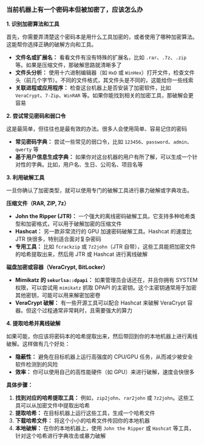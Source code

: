 ### 当前机器上有一个密码本但被加密了，应该怎么办

**1. 识别加密算法和工具**

首先，你需要弄清楚这个密码本是用什么工具加密的，或者使用了哪种加密算法。这能帮你选择正确的破解方向和工具。

- **文件名或扩展名：** 看看文件有没有特殊的扩展名，比如 `.rar`、`.7z`、`.zip` 等。如果是压缩文件，那破解思路就清晰多了
- **文件头分析：** 使用十六进制编辑器（如 `HxD` 或 `WinHex`）打开文件，检查文件头（前几个字节）。不同的文件格式，其文件头是不同的，这能给你一些线索
- **关联进程或应用程序：** 检查这台机器上是否安装了加密软件，比如 `VeraCrypt`、`7-Zip`、`WinRAR` 等。如果你能找到相关的加密工具，那破解会更容易

**2. 尝试常见密码和弱口令**

这是最简单，但往往也是最有效的办法。很多人会使用简单、容易记住的密码

- **常见密码字典：** 尝试一些常见的弱口令，比如 `123456`、`password`、`admin`、`qwerty` 等
- **基于用户信息生成字典：** 如果你对这台机器的用户有所了解，可以生成一个针对性的字典。比如，用户名、生日、公司名、项目名等

**3. 利用破解工具**

一旦你确认了加密类型，就可以使用专门的破解工具进行暴力破解或字典攻击。

**压缩文件（RAR, ZIP, 7z）**

- **John the Ripper (JTR)：** 一个强大的离线密码破解工具。它支持多种哈希类型和加密格式，可以用于破解加密的压缩文件
- **Hashcat：** 另一款非常流行的 GPU 加速密码破解工具。Hashcat 的速度比 JTR 快很多，特别适合面对复杂密码
- **专用工具：** 比如 `fcrackzip` 或 `7z2john`（JTR 自带），这些工具能把加密文件的哈希提取出来，然后用 JTR 或 Hashcat 进行离线破解

**磁盘加密或容器（VeraCrypt, BitLocker）**

- **Mimikatz 的 `sekurlsa::dpapi`：** 如果管理员会话还在，并且你拥有 SYSTEM 权限，可以尝试用 `mimikatz` 抓取 DPAPI 的主密钥。这个主密钥通常用于加密其他密钥，可能可以用来解密加密卷
- **VeraCrypt 破解：** 有一些开源工具可以配合 Hashcat 来破解 VeraCrypt 容器。但这个过程通常非常耗时，且需要强大的算力

**4. 提取哈希并离线破解**

如果可能，你应该将密码本的哈希提取出来，然后带回到你的本地机器上进行离线破解。这样做有几个好处：

- **隐蔽性：** 避免在目标机器上运行高强度的 CPU/GPU 任务，从而减少被安全软件检测到的风险
- **效率：** 你可以使用自己的高性能硬件（如 GPU）来进行破解，速度会快很多

**具体步骤：**

1. **找到对应的哈希提取工具：** 例如，`zip2john`、`rar2john` 或 `7z2john`。这些工具可以从加密文件中提取出哈希
2. **提取哈希：** 在目标机器上运行这些工具，生成一个哈希文件
3. **下载哈希文件：** 将这个小小的哈希文件传回你的本地机器
4. **本地破解：** 在你的本地机器上，使用 `John the Ripper` 或 `Hashcat` 等工具，针对这个哈希进行字典攻击或暴力破解